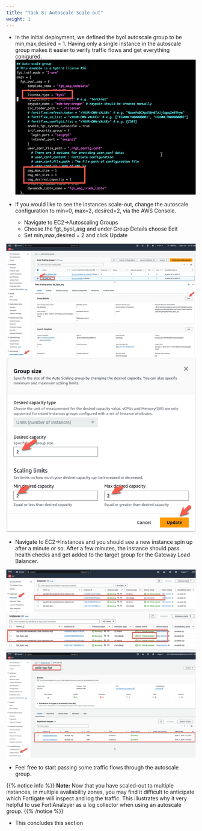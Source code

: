 ```yaml
---
title: "Task 8: Autoscale Scale-out"
weight: 1
---
```


* In the initial deployment, we defined the byol autoscale group to be min,max,desired = 1. Having only a single instance in the autoscale group makes it easier to verify traffic flows and get everything conigured. 
![](image-t8-1.png)

* If you would like to see the instances scale-out, change the autoscale configuration to min=0, max=2, desired=2, via the AWS Console. 
    * Navigate to EC2->Autoscaling Groups
    * Choose the fgt_byol_asg and under Group Details choose Edit
    * Set min,max,desired = 2 and click Update

![](image-t8-2.png)
![](image-t8-3.png)

* Navigate to EC2->Instances and you should see a new instance spin up after a minute or so. After a few minutes, the instance should pass health checks and get added to the target group for the Gateway Load Balancer.

![](image-t8-4.png)
![](image-t8-5.png)
![](image-t8-6.png)

* Feel free to start passing some traffic flows through the autoscale group.

{{% notice info %}}
**Note:** Now that you have scaled-out to multiple instances, in multiple availability zones, you may find it difficult to anticipate which Fortigate will inspect and log the traffic. This illustrates why it very helpful to use FortiAnalzyer as a log collector when using an autoscale group.
{{% /notice %}}

* This concludes this section